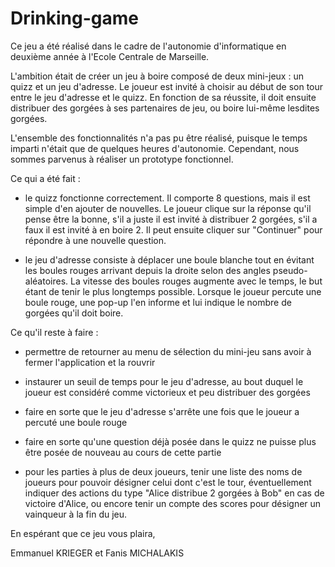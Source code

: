 # Drinking-game

Ce jeu a été réalisé dans le cadre de l'autonomie d'informatique en deuxième année à l'Ecole Centrale de Marseille.

L'ambition était de créer un jeu à boire composé de deux mini-jeux : un quizz et un jeu d'adresse. Le joueur est invité à choisir au début de son tour entre le jeu d'adresse et le quizz. En fonction de sa réussite, il doit ensuite distribuer des gorgées à ses partenaires de jeu, ou boire lui-même lesdites gorgées.

L'ensemble des fonctionnalités n'a pas pu être réalisé, puisque le temps imparti n'était que de quelques heures d'autonomie. Cependant, nous sommes parvenus à réaliser un prototype fonctionnel.

Ce qui a été fait :

- le quizz fonctionne correctement. Il comporte 8 questions, mais il est simple d'en ajouter de nouvelles. Le joueur clique sur la réponse qu'il pense être la bonne, s'il a juste il est invité à distribuer 2 gorgées, s'il a faux il est invité à en boire 2. Il peut ensuite cliquer sur "Continuer" pour répondre à une nouvelle question.

- le jeu d'adresse consiste à déplacer une boule blanche tout en évitant les boules rouges arrivant depuis la droite selon des angles pseudo-aléatoires. La vitesse des boules rouges augmente avec le temps, le but étant de tenir le plus longtemps possible. Lorsque le joueur percute une boule rouge, une pop-up l'en informe et lui indique le nombre de gorgées qu'il doit boire.
  
Ce qu'il reste à faire :

- permettre de retourner au menu de sélection du mini-jeu sans avoir à fermer l'application et la rouvrir

- instaurer un seuil de temps pour le jeu d'adresse, au bout duquel le joueur est considéré comme victorieux et peu distribuer des gorgées

- faire en sorte que le jeu d'adresse s'arrête une fois que le joueur a percuté une boule rouge

- faire en sorte qu'une question déjà posée dans le quizz ne puisse plus être posée de nouveau au cours de cette partie

- pour les parties à plus de deux joueurs, tenir une liste des noms de joueurs pour pouvoir désigner celui dont c'est le tour, éventuellement indiquer des actions du type "Alice distribue 2 gorgées à Bob" en cas de victoire d'Alice, ou encore tenir un compte des scores pour désigner un vainqueur à la fin du jeu.
  
En espérant que ce jeu vous plaira,

Emmanuel KRIEGER et Fanis MICHALAKIS
